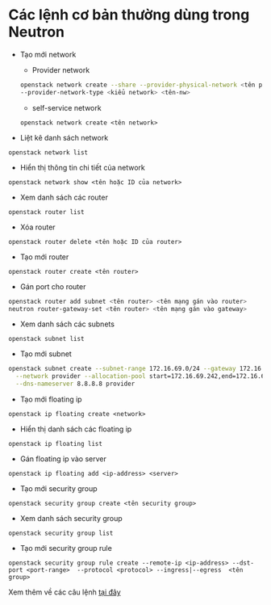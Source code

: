 # Các lệnh cơ bản thường dùng trong Neutron

- Tạo mới network

  - Provider network

  ``` sh
  openstack network create --share --provider-physical-network <tên provider nw> \
  --provider-network-type <kiểu network> <tên-nw>
  ```

  - self-service network

  `openstack network create <tên network>`

- Liệt kê danh sách network

`openstack network list`

- Hiển thị thông tin chi tiết của network

`openstack network show <tên hoặc ID của network>`

- Xem danh sách các router

`openstack router list`

- Xóa router

`openstack router delete <tên hoặc ID của router>`

- Tạo mới router

`openstack router create <tên router>`

- Gán port cho router

``` sh
openstack router add subnet <tên router> <tên mạng gán vào router>
neutron router-gateway-set <tên router> <tên mạng gán vào gateway>
```

- Xem danh sách các subnets

`openstack subnet list`

- Tạo mới subnet

``` sh
openstack subnet create --subnet-range 172.16.69.0/24 --gateway 172.16.69.1 \
  --network provider --allocation-pool start=172.16.69.242,end=172.16.69.250 \
  --dns-nameserver 8.8.8.8 provider
```

- Tạo mới floating ip

`openstack ip floating create <network>`

- Hiển thị danh sách các floating ip

`openstack ip floating list`

- Gán floating ip vào server

`openstack ip floating add <ip-address> <server>`

- Tạo mới security group

`openstack security group create <tên security group>`

- Xem danh sách security group

`openstack security group list`

- Tạo mới security group rule

`openstack security group rule create --remote-ip <ip-address> --dst-port <port-range>  --protocol <protocol> --ingress|--egress  <tên group>`

Xem thêm về các câu lệnh [tại đây](https://docs.openstack.org/python-openstackclient/latest/cli/command-list.html)
